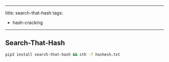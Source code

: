 ______________________________________________________________________

title: search-that-hash
tags:

- hash-cracking

______________________________________________________________________

## Search-That-Hash

```sh
pip3 install search-that-hash && sth -f hashesh.txt
```
